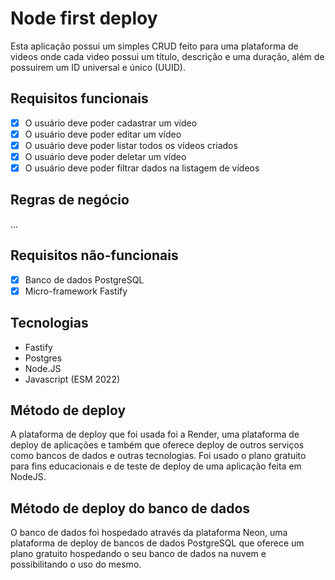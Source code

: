 # Node first deploy

Esta aplicação possui um simples CRUD feito para uma plataforma de videos onde cada
video possui um título, descrição e uma duração, além de possuirem um ID universal e único (UUID).

## Requisitos funcionais

- [x] O usuário deve poder cadastrar um vídeo
- [x] O usuário deve poder editar um vídeo
- [x] O usuário deve poder listar todos os vídeos criados
- [x] O usuário deve poder deletar um vídeo
- [x] O usuário deve poder filtrar dados na listagem de vídeos

## Regras de negócio

...

## Requisitos não-funcionais

- [x] Banco de dados PostgreSQL
- [x] Micro-framework Fastify

## Tecnologias

- Fastify
- Postgres
- Node.JS
- Javascript (ESM 2022)

## Método de deploy

A plataforma de deploy que foi usada foi a Render, uma plataforma de deploy de aplicações e também
que oferece deploy de outros serviços como bancos de dados e outras tecnologias.
Foi usado o plano gratuito para fins educacionais e de teste de deploy de uma aplicação feita em NodeJS.

## Método de deploy do banco de dados

O banco de dados foi hospedado através da plataforma Neon, uma plataforma de deploy de bancos de dados
PostgreSQL que oferece um plano gratuito hospedando o seu banco de dados na nuvem e possibilitando
o uso do mesmo.
